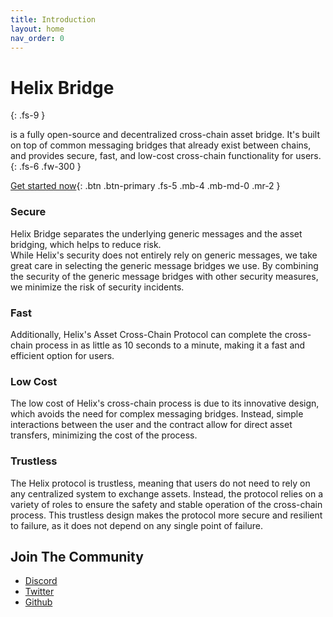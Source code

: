 ```yaml
---
title: Introduction
layout: home
nav_order: 0
---
```


# Helix Bridge
{: .fs-9 }

is a fully open-source and decentralized cross-chain asset bridge. It's built on top of common messaging bridges that already exist between chains, and provides secure, fast, and low-cost cross-chain functionality for users.
{: .fs-6 .fw-300 }

[Get started now](https://helixbridge.app/){: .btn .btn-primary .fs-5 .mb-4 .mb-md-0 .mr-2 }

### Secure  
  Helix Bridge separates the underlying generic messages and the asset bridging, which helps to reduce risk.  
  While Helix's security does not entirely rely on generic messages, we take great care in selecting the generic message bridges we use. By combining the security of the generic message bridges with other security measures, we minimize the risk of security incidents.   
  
### Fast  
  Additionally, Helix's Asset Cross-Chain Protocol can complete the cross-chain process in as little as 10 seconds to a minute, making it a fast and efficient option for users.  
  
### Low Cost  
  The low cost of Helix's cross-chain process is due to its innovative design, which avoids the need for complex messaging bridges. Instead, simple interactions between the user and the contract allow for direct asset transfers, minimizing the cost of the process.  
  
### Trustless  
  The Helix protocol is trustless, meaning that users do not need to rely on any centralized system to exchange assets. Instead, the protocol relies on a variety of roles to ensure the safety and stable operation of the cross-chain process. This trustless design makes the protocol more secure and resilient to failure, as it does not depend on any single point of failure.

## Join The Community

  - [Discord](https://discord.gg/6XyyNGugdE)
  - [Twitter](https://twitter.com/helixbridges)
  - [Github](https://github.com/helix-bridge)
